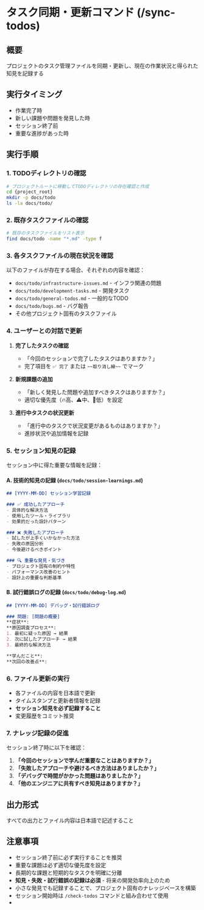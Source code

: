 # タスク同期・更新コマンド (/sync-todos)

## 概要
プロジェクトのタスク管理ファイルを同期・更新し、現在の作業状況と得られた知見を記録する

## 実行タイミング
- 作業完了時
- 新しい課題や問題を発見した時
- セッション終了前
- 重要な進捗があった時

## 実行手順

### 1. TODOディレクトリの確認
```bash
# プロジェクトルートに移動してTODOディレクトリの存在確認と作成
cd {project_root}
mkdir -p docs/todo
ls -la docs/todo/
```

### 2. 既存タスクファイルの確認
```bash
# 既存のタスクファイルをリスト表示
find docs/todo -name "*.md" -type f
```

### 3. 各タスクファイルの現在状況を確認
以下のファイルが存在する場合、それぞれの内容を確認：
- `docs/todo/infrastructure-issues.md` - インフラ関連の問題
- `docs/todo/development-tasks.md` - 開発タスク
- `docs/todo/general-todos.md` - 一般的なTODO
- `docs/todo/bugs.md` - バグ報告
- その他プロジェクト固有のタスクファイル

### 4. ユーザーとの対話で更新
1. **完了したタスクの確認**
   - 「今回のセッションで完了したタスクはありますか？」
   - 完了項目を `✅ 完了` または `~~取り消し線~~` でマーク

2. **新規課題の追加**
   - 「新しく発見した問題や追加すべきタスクはありますか？」
   - 適切な優先度（🔥高、⚠️中、📝低）を設定

3. **進行中タスクの状況更新**
   - 「進行中のタスクで状況変更があるものはありますか？」
   - 進捗状況や追加情報を記録

### 5. セッション知見の記録
セッション中に得た重要な情報を記録：

#### A. 技術的知見の記録 (`docs/todo/session-learnings.md`)
```markdown
## [YYYY-MM-DD] セッション学習記録

### ✅ 成功したアプローチ
- 具体的な解決方法
- 使用したツール・ライブラリ
- 効果的だった設計パターン

### ❌ 失敗したアプローチ
- 試したが上手くいかなかった方法
- 失敗の原因分析
- 今後避けるべきポイント

### 🔍 重要な発見・気づき
- プロジェクト固有の制約や特性
- パフォーマンス改善のヒント
- 設計上の重要な判断基準
```

#### B. 試行錯誤ログの記録 (`docs/todo/debug-log.md`)
```markdown
## [YYYY-MM-DD] デバッグ・試行錯誤ログ

### 問題: [問題の概要]
**症状**:
**原因調査プロセス**:
1. 最初に疑った原因 → 結果
2. 次に試したアプローチ → 結果
3. 最終的な解決方法

**学んだこと**:
**次回の改善点**:
```

### 6. ファイル更新の実行
- 各ファイルの内容を日本語で更新
- タイムスタンプと更新者情報を記録
- **セッション知見を必ず記録すること**
- 変更履歴をコミット推奨

### 7. ナレッジ記録の促進
セッション終了時に以下を確認：
1. **「今回のセッションで学んだ重要なことはありますか？」**
2. **「失敗したアプローチや避けるべき方法はありましたか？」**
3. **「デバッグで時間がかかった問題はありましたか？」**
4. **「他のエンジニアに共有すべき知見はありますか？」**

## 出力形式
すべての出力とファイル内容は日本語で記述すること

## 注意事項
- セッション終了前に必ず実行することを推奨
- 重要な課題は必ず適切な優先度を設定
- 長期的な課題と短期的なタスクを明確に分離
- **知見・失敗・試行錯誤の記録は必須** - 将来の開発効率向上のため
- 小さな発見でも記録することで、プロジェクト固有のナレッジベースを構築
- セッション開始時は `/check-todos` コマンドと組み合わせて使用
-
